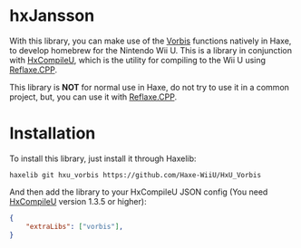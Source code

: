 # hxJansson
With this library, you can make use of the [Vorbis](https://github.com/xiph/vorbis) functions natively in Haxe, to develop homebrew for the Nintendo Wii U. This is a library in conjunction with [HxCompileU](https://github.com/Slushi-Github/hxCompileU), which is the utility for compiling to the Wii U using [Reflaxe.CPP](https://github.com/SomeRanDev/reflaxe.CPP).


This library is **NOT** for normal use in Haxe, do not try to use it in a common project, but, you can use it with [Reflaxe.CPP](https://github.com/SomeRanDev/reflaxe.CPP).

# Installation
To install this library, just install it through Haxelib:
```
haxelib git hxu_vorbis https://github.com/Haxe-WiiU/HxU_Vorbis
```
And then add the library to your HxCompileU JSON config (You need [HxCompileU](https://github.com/Slushi-Github/hxCompileU) version 1.3.5 or higher):
```json
{
    "extraLibs": ["vorbis"],
}
```
